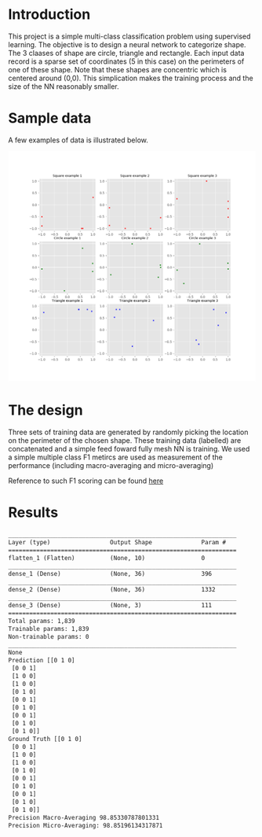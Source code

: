 # Introduction 

This project is a simple multi-class classification problem using supervised learning.  The objective is to design a neural network to categorize shape.  The 3 claases of shape are circle, triangle and rectangle.  Each input data record is a sparse set of coordinates (5 in this case) on the perimeters of one of these shape.  Note that these shapes are concentric which is centered around (0,0).  This simplication makes the training process and the size of the NN reasonably smaller. 

# Sample data 

A few examples of data is illustrated below.  

![pics](https://github.com/dennylslee/Shape-recognition-sparse-perimeter-data/blob/master/Samples_data_on_shape_perimeter.png)


# The design

Three sets of training data are generated by randomly picking the location on the perimeter of the chosen shape. These training data (labelled) are concatenated and a simple feed foward fully mesh NN is training.  We used a simple multiple class F1 metircs are used as measurement of the performance (including macro-averaging and micro-averaging)

Reference to such F1 scoring can be found [here](https://sebastianraschka.com/faq/docs/multiclass-metric.html)


# Results

```
_________________________________________________________________
Layer (type)                 Output Shape              Param #   
=================================================================
flatten_1 (Flatten)          (None, 10)                0         
_________________________________________________________________
dense_1 (Dense)              (None, 36)                396       
_________________________________________________________________
dense_2 (Dense)              (None, 36)                1332      
_________________________________________________________________
dense_3 (Dense)              (None, 3)                 111       
=================================================================
Total params: 1,839
Trainable params: 1,839
Non-trainable params: 0
_________________________________________________________________
None
Prediction [[0 1 0]
 [0 0 1]
 [1 0 0]
 [1 0 0]
 [0 1 0]
 [0 0 1]
 [0 1 0]
 [0 0 1]
 [0 1 0]
 [0 1 0]]
Ground Truth [[0 1 0]
 [0 0 1]
 [1 0 0]
 [1 0 0]
 [0 1 0]
 [0 0 1]
 [0 1 0]
 [0 0 1]
 [0 1 0]
 [0 1 0]]
Precision Macro-Averaging 98.85330787801331
Precision Micro-Averaging: 98.85196134317871

```

